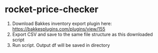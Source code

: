 # rocket-price-checker

1. Download Bakkes inventory export plugin here: https://bakkesplugins.com/plugins/view/155
2. Export CSV and save to the same file structure as this downloaded script
3. Run script. Output df will be saved in directory
